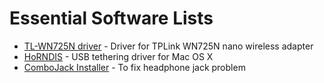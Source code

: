 # Essential Software Lists

- [TL-WN725N driver](https://www.tp-link.com/us/download/TL-WN725N.html#Driver) - Driver for TPLink WN725N nano wireless adapter
- [HoRNDIS](https://joshuawise.com/horndis#available_versions) - USB tethering driver for Mac OS X
- [ComboJack Installer](./ComboJack_Installer.zip) - To fix headphone jack problem


